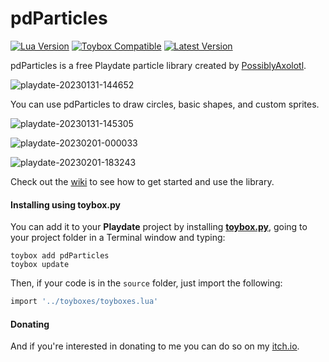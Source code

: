 # pdParticles

[![Lua Version](https://img.shields.io/badge/Lua-5.4-yellowgreen)](https://lua.org) [![Toybox Compatible](https://img.shields.io/badge/toybox.py-compatible-brightgreen)](https://toyboxpy.io) [![Latest Version](https://img.shields.io/github/v/tag/PossiblyAxolotl/pdParticles)](https://github.com/PossiblyAxolotl/pdParticles/tags)

pdParticles is a free Playdate particle library created by [PossiblyAxolotl](https://www.youtube.com/PossiblyAxolotl).

![playdate-20230131-144652](https://user-images.githubusercontent.com/76883695/215882419-0d358b40-1236-477b-a207-c5ba053922fd.gif)

You can use pdParticles to draw circles, basic shapes, and custom sprites.

![playdate-20230131-145305](https://user-images.githubusercontent.com/76883695/215882184-feb815a5-5964-432c-a96d-5274c46adb32.gif)

![playdate-20230201-000033](https://user-images.githubusercontent.com/76883695/215965042-7c7b5622-e4b9-460a-95e2-3b5b875a8ff0.gif)

![playdate-20230201-183243](https://user-images.githubusercontent.com/76883695/216210932-96f53f97-a7ac-477d-9776-eb9704093f89.gif)

Check out the [wiki](https://github.com/PossiblyAxolotl/pdParticles/wiki) to see how to get started and use the library. 

#### Installing using toybox.py

You can add it to your **Playdate** project by installing [**toybox.py**](https://toyboxpy.io), going to your project folder in a Terminal window and typing:

```console
toybox add pdParticles
toybox update
```

Then, if your code is in the `source` folder, just import the following:

```lua
import '../toyboxes/toyboxes.lua'
```

#### Donating

And if you're interested in donating to me you can do so on my [itch.io](https://possiblyaxolotl.itch.io/pdparticles).
